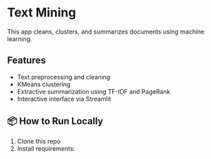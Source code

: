 # Text Mining
This app cleans, clusters, and summarizes documents using machine learning.

## Features
- Text preprocessing and cleaning
- KMeans clustering
- Extractive summarization using TF-IDF and PageRank
- Interactive interface via Streamlit

## 📦 How to Run Locally
1. Clone this repo
2. Install requirements:

